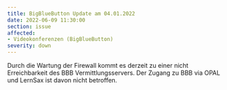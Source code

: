 ```yaml
---
title: BigBlueButton Update am 04.01.2022
date: 2022-06-09 11:30:00
section: issue
affected:
- Videokonferenzen (BigBlueButton)
severity: down
---
```


Durch die Wartung der Firewall kommt es derzeit zu einer nicht Erreichbarkeit des BBB Vermittlungsservers.
Der Zugang zu BBB via OPAL und LernSax ist davon nicht betroffen.
